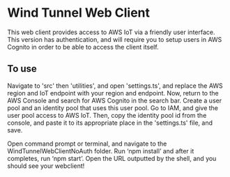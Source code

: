 # Wind Tunnel Web Client

This web client provides access to AWS IoT via a friendly user interface. This version has authentication, and will require you to setup users in AWS Cognito in order to be able to access the client itself.

## To use

Navigate to 'src' then 'utilities', and open 'settings.ts', and replace the AWS region and IoT endpoint with your region and endpoint. Now, return to the AWS Console and search for AWS Cognito in the search bar. Create a user pool and an identity pool that uses this user pool. Go to IAM, and give the user pool access to AWS IoT. Then, copy the identity pool id from the console, and paste it to its appropriate place in the 'settings.ts' file, and save.

Open command prompt or terminal, and navigate to the WindTunnelWebClientNoAuth folder. Run ‘npm install’ and after it completes, run ‘npm start’. Open the URL outputted by the shell, and you should see your webclient!
